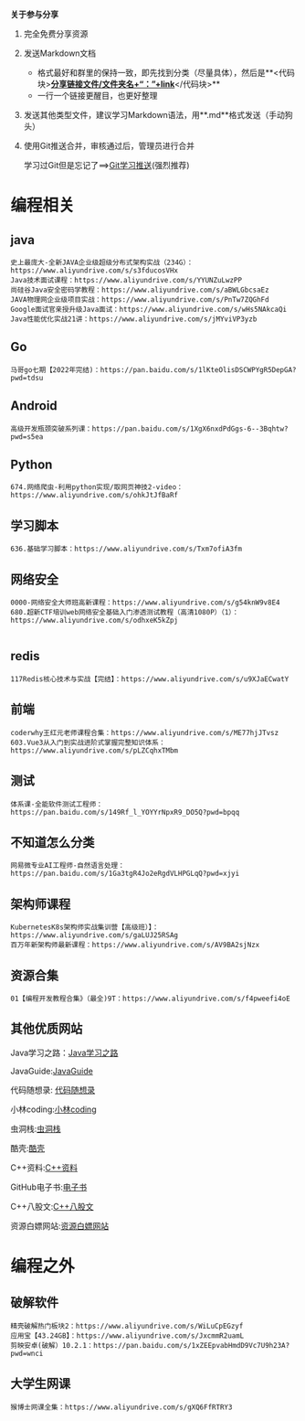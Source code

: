 **关于参与分享**

1. 完全免费分享资源
2. 发送Markdown文档
   - 格式最好和群里的保持一致，即先找到分类（尽量具体），然后是**<代码块>**<u>分享链接文件/文件夹名+“：”+link</u>**</代码块>**
   - 一行一个链接更醒目，也更好整理
3. 发送其他类型文件，建议学习Markdown语法，用**.md**格式发送（手动狗头）
4. 使用Git推送合并，审核通过后，管理员进行合并

   学习过Git但是忘记了==>[Git学习推送](https://www.bilibili.com/video/BV1Lb4y1J7eF?p=25&vd_source=7be825d6ebe65715121edb26f9693688)(强烈推荐)

# 编程相关

## java

```
史上最庞大-全新JAVA企业级超级分布式架构实战（234G）：https://www.aliyundrive.com/s/s3fducosVHx
Java技术面试课程：https://www.aliyundrive.com/s/YYUNZuLwzPP
尚硅谷Java安全密码学教程：https://www.aliyundrive.com/s/aBWLGbcsaEz
JAVA物理网企业级项目实战：https://www.aliyundrive.com/s/PnTw7ZQGhFd
Google面试官亲授升级Java面试：https://www.aliyundrive.com/s/wHs5NAkcaQi
Java性能优化实战21讲：https://www.aliyundrive.com/s/jMYviVP3yzb

```



## Go

```
马哥go七期【2022年完结)：https://pan.baidu.com/s/1lKteOlisDSCWPYgR5DepGA?pwd=tdsu

```





## Android

```
高级开发瓶颈突破系列课：https://pan.baidu.com/s/1XgX6nxdPdGgs-6--3Bqhtw?pwd=s5ea
```



## Python

```
674.网络爬虫-利用python实现/取网页神技2-video：https://www.aliyundrive.com/s/ohkJtJfBaRf
```





## 学习脚本

```
636.基础学习脚本：https://www.aliyundrive.com/s/Txm7ofiA3fm
```



## 网络安全

```
0000-网络安全大师班高新课程：https://www.aliyundrive.com/s/g54knW9v8E4
680.超新CTF培训web网络安全基础入门渗透测试教程（高清1080P）（1）：https://www.aliyundrive.com/s/odhxeK5kZpj


```





## redis

```
117Redis核心技术与实战【完结】：https://www.aliyundrive.com/s/u9XJaECwatY
```





## 前端

```
coderwhy王红元老师课程合集：https://www.aliyundrive.com/s/ME77hjJTvsz
603.Vue3从入门到实战进阶式掌握完整知识体系：https://www.aliyundrive.com/s/pLZCqhxTMbm

```





## 测试

```
体系课-全能软件测试工程师：https://pan.baidu.com/s/149Rf_l_YOYYrNpxR9_DO5Q?pwd=bpqq
```





## 不知道怎么分类

```
网易微专业AI工程师-自然语言处理：https://pan.baidu.com/s/1Ga3tgR4Jo2eRgdVLHPGLqQ?pwd=xjyi
```





## 架构师课程

```
KubernetesK8s架构师实战集训营【高级班）】：https://www.aliyundrive.com/s/gaLUJ25RSAg
百万年新架构师最新课程：https://www.aliyundrive.com/s/AV9BA2sjNzx

```

## 资源合集

```
01【编程开发教程合集》（最全)9T：https://www.aliyundrive.com/s/f4pweefi4oE
```





## 其他优质网站

Java学习之路：[Java学习之路](https://www.pdai.tech/)

JavaGuide:[JavaGuide](https://javaguide.cn/)

代码随想录: [代码随想录](https://www.programmercarl.com/)

小林coding:[小林coding](https://xiaolincoding.com/)

虫洞栈:[虫洞栈](https://bugstack.cn/)

酷壳:[酷壳](https://www.coolshell.cn/)

C++资料:[C++资料](https://gitee.com/rongweihe/CS_Offer/blob/master/cs_books/backend-learning-video.md)

GitHub电子书:[电子书](https://github.com/rongweihe/CS_Offer/tree/master/cs_books)

C++八股文:[C++八股文](https://wwr.lanzoui.com/iVgnFsdco7e)

资源白嫖网站:[资源白嫖网站](https://zlibbt.top/)



# 编程之外

## 破解软件

```
精壳破解热门板块2：https://www.aliyundrive.com/s/WiLuCpEGzyf
应用宝【43.24GB】：https://www.aliyundrive.com/s/JxcmmR2uamL
剪映安卓(破解）10.2.1：https://pan.baidu.com/s/1xZEEpvabHmdD9Vc7U9h23A?pwd=wnci
```



## 大学生网课

```
猴博士网课全集：https://www.aliyundrive.com/s/gXQ6FfRTRY3
```

















